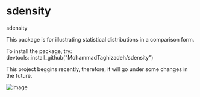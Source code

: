 # sdensity
sdensity

This package is for illustrating statistical distributions in a comparison form.

To install the package, try:
devtools::install_github("MohammadTaghizadeh/sdensity")  

This project beggins recently, therefore, it will go under some changes in the future. 

![image](https://user-images.githubusercontent.com/66325392/202118560-d6d84f11-013b-4d4b-9eb7-fe2f3c694749.png)
